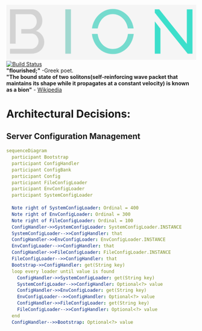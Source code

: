 ![Logo](./docs/logo.png)
[![Build Status](https://travis-ci.org/HasseNasse/bion.svg?branch=master)](https://travis-ci.org/HasseNasse/bion)  
**"flourished;"** -Greek poet.  
**"The bound state of two solitons(self-reinforcing wave packet that maintains its shape while it propagates at a constant velocity) is known as a bion"** - [Wikipedia](https://en.wikipedia.org/wiki/Soliton#Bions)

# Architectural Decisions:
## Server Configuration Management 
  ```yaml
  sequenceDiagram  
    participant Bootstrap  
    participant ConfigHandler  
    participant ConfigBank  
    participant Config  
    participant FileConfigLoader  
    participant EnvConfigLoader  
    participant SystemConfigLoader

    Note right of SystemConfigLoader: Ordinal = 400
    Note right of EnvConfigLoader: Ordinal = 300
    Note right of FileConfigLoader: Ordinal = 100
    ConfigHandler->>SystemConfigLoader: SystemConfigLoader.INSTANCE
    SystemConfigLoader-->>ConfigHandler: that
    ConfigHandler->>EnvConfigLoader: EnvConfigLoader.INSTANCE
    EnvConfigLoader-->>ConfigHandler: that
    ConfigHandler->>FileConfigLoader: FileConfigLoader.INSTANCE
    FileConfigLoader-->>ConfigHandler: that
    Bootstrap->>ConfigHandler: get(String key)
    loop every loader until value is found
      ConfigHandler->>SystemConfigLoader: get(String key)
      SystemConfigLoader-->>ConfigHandler: Optional<?> value
      ConfigHandler->>EnvConfigLoader: get(String key)
      EnvConfigLoader-->>ConfigHandler: Optional<?> value
      ConfigHandler->>FileConfigLoader: get(String key)
      FileConfigLoader-->>ConfigHandler: Optional<?> value
    end
    ConfigHandler-->>Bootstrap: Optional<?> value
  ```
